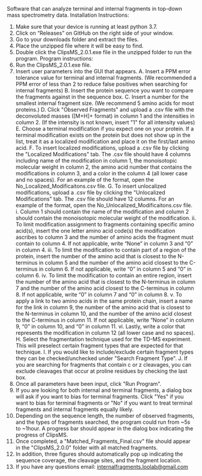 Software that can analyze terminal and internal fragments in top-down mass spectrometry data.
Installation Instructions:
1.	Make sure that your device is running at least python 3.7.
2.	Click on “Releases” on GitHub on the right side of your window.
3.	Go to your downloads folder and extract the files.
4.	Place the unzipped file where it will be easy to find.
5.	Double click the ClipsMS_2.0.1.exe file in the unzipped folder to run the program.
Program instructions:
1.	Run the ClipsMS_2.0.1.exe file.
2.	Insert user parameters into the GUI that appears. 
A. Insert a PPM error tolerance value for terminal and internal fragments. (We recommended a PPM error of less than 2 to reduce false positives when searching for internal fragments)
B. Insert the protein sequence you want to compare the fragments against in the sequence box.
C. Insert a number for the smallest internal fragment size. (We recommend 5 amino acids for most proteins.) 
D. Click "Observed Fragments" and upload a .csv file with the deconvoluted masses ([M+H]+ format) in column 1 and the intensities in column 2. (If the intensity is not known, insert "1" for all intensity values) 
E. Choose a terminal modification if you expect one on your protein. If a terminal modification exists on the protein but does not show up in the list, treat it as a localized modification and place it on the first/last amino acid. 
F. To insert localized modifications, upload a .csv file by clicking the "Localized Modifications" tab. The .csv file should have 4 columns including name of the modification in column 1, the monoisotopic molecular weight in column 2, the amino acid number that contains the modifications in column 3, and a color in the column 4 (all lower case and no spaces). For an example of the format, open the No_Localized_Modificaitons.csv file.
G. To insert unlocalized modifications, upload a .csv file by clicking the "Unlocalized Modifications" tab. The .csv file should have 12 columns. For an example of the format, open the No_Unlocalized_Modificaitons.csv file.
i. Column 1 should contain the name of the modification and column 2 should contain the monoisotopic molecular weight of the modification. 
ii. To limit modification assignment to fragments containing specific amino acid(s), insert the one letter amino acid code(s) the modification ascribes to column 3 and the number of amino acids the fragment must contain to column 4. If not applicable, write “None” in column 3 and “0” in column 4.
iii. To limit the modification to contain part of a region of the protein, insert the number of the amino acid that is closest to the N-terminus in column 5 and the number of the amino acid closest to the C-terminus in column 6. If not applicable, write “0” in column 5 and “0” in column 6. 
iv. To limit the modification to contain an entire region, insert the number of the amino acid that is closest to the N-terminus in column 7 and the number of the amino acid closest to the C-terminus in column 8. If not applicable, write “0” in column 7 and “0” in column 8. 
v. To apply a link to two amino acids in the same protein chain, insert a name for the link in column 9, the number of the amino acid that is closest to the N-terminus in column 10, and the number of the amino acid closest to the C-terminus in column 11. If not applicable, write “None” in column 9, “0” in column 10, and “0” in column 11.
vi. Lastly, write a color that represents the modification in column 12 (all lower case and no spaces).
H. Select the fragmentation technique used for the TD-MS experiment. This will preselect certain fragment types that are expected for that technique. 
I. If you would like to include/exclude certain fragment types they can be checked/unchecked under "Search Fragment Type". 
J. If you are searching for fragments that contain c or z cleavages, you can exclude cleavages that occur at proline residues by checking the last box.
3.	Once all parameters have been input, click "Run Program".
4.	If you are looking for both internal and terminal fragments, a dialog box will ask if you want to bias for terminal fragments. Click "Yes" if you want to bias for terminal fragments or "No" if you want to treat terminal fragments and internal fragments equally likely.
5.	Depending on the sequence length, the number of observed fragments, and the types of fragments searched, the program could run from ~5s to ~1hour. A progress bar should appear in the dialog box indicating the progress of ClipsMS.
6.	Once completed, a "Matched_Fragments_Final.csv" file should appear in the "ClipsMS_2.0.0" folder with all matched fragments.
7.	In addition, three figures should automatically pop up indicating the sequence coverage, the cleavage sites, and the fragment location. 
8.	If you have any questions email: internalfragments.loolab@gmail.com
